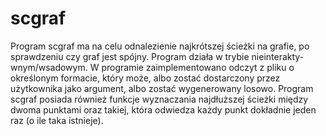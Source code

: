 # scgraf
Program scgraf ma na celu odnalezienie najkrótszej ścieżki na grafie, po sprawdzeniu czy graf jest spójny. Program działa w trybie nieinterakty- wnym/wsadowym. W programie zaimplementowano odczyt z pliku o określonym formacie, który może, albo zostać dostarczony przez użytkownika jako argument, albo zostać wygenerowany losowo. Program scgraf posiada również funkcje wyznaczania najdłuższej ścieżki między dwoma punktami oraz takiej, która odwiedza każdy punkt dokładnie jeden raz (o ile taka istnieje).
